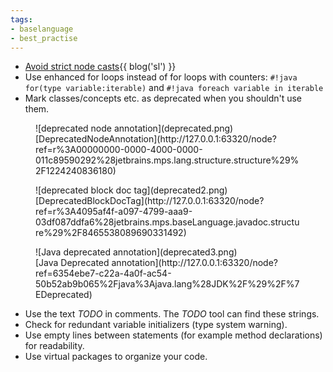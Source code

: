 ```yaml
---
tags:
- baselanguage
- best_practise
---
```


- [Avoid strict node casts](https://specificlanguages.com/posts/2022-06/02-avoid-strict-node-casts/){{ blog('sl') }}
- Use enhanced for loops instead of for loops with counters:
  `#!java for(type variable:iterable)` and `#!java foreach variable in iterable`
- Mark classes/concepts etc. as deprecated when you shouldn't use them.

<figure markdown>
  ![deprecated node annotation](deprecated.png)
  <figcaption markdown>[DeprecatedNodeAnnotation](http://127.0.0.1:63320/node?ref=r%3A00000000-0000-4000-0000-011c89590292%28jetbrains.mps.lang.structure.structure%29%2F1224240836180)</figcaption>
</figure>

<figure markdown>
  ![deprecated block doc tag](deprecated2.png)
  <figcaption markdown>[DeprecatedBlockDocTag](http://127.0.0.1:63320/node?ref=r%3A4095af4f-a097-4799-aaa9-03df087ddfa6%28jetbrains.mps.baseLanguage.javadoc.structure%29%2F8465538089690331492)</figcaption>
</figure>

<figure markdown>
  ![Java deprecated annotation](deprecated3.png)
  <figcaption markdown>[Java Deprecated annotation](http://127.0.0.1:63320/node?ref=6354ebe7-c22a-4a0f-ac54-50b52ab9b065%2Fjava%3Ajava.lang%28JDK%2F%29%2F%7EDeprecated)</figcaption>
</figure>

- Use the text *TODO* in comments. The *TODO* tool can find these strings.
- Check for redundant variable initializers (type system warning).
- Use empty lines between statements (for example method declarations) for readability.
- Use virtual packages to organize your code.